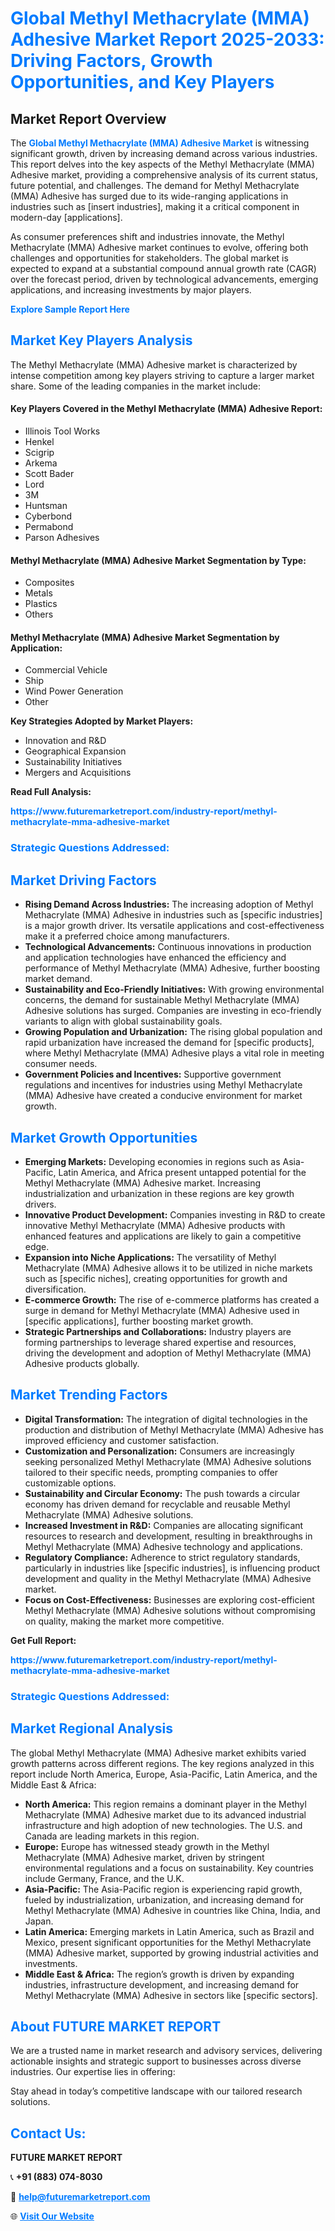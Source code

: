 <h1 style="color: #007BFF;">Global Methyl Methacrylate (MMA) Adhesive Market Report 2025-2033: Driving Factors, Growth Opportunities, and Key Players</h1>

<section id="overview">
<h2>Market Report Overview</h2>
<p>The <a href="https://www.futuremarketreport.com/industry-report/methyl-methacrylate-mma-adhesive-market" style="color: #007BFF; text-decoration: none;"><strong>Global Methyl Methacrylate (MMA) Adhesive Market</strong></a> is witnessing significant growth, driven by increasing demand across various industries. This report delves into the key aspects of the Methyl Methacrylate (MMA) Adhesive market, providing a comprehensive analysis of its current status, future potential, and challenges. The demand for Methyl Methacrylate (MMA) Adhesive has surged due to its wide-ranging applications in industries such as [insert industries], making it a critical component in modern-day [applications].</p>
<p>As consumer preferences shift and industries innovate, the Methyl Methacrylate (MMA) Adhesive market continues to evolve, offering both challenges and opportunities for stakeholders. The global market is expected to expand at a substantial compound annual growth rate (CAGR) over the forecast period, driven by technological advancements, emerging applications, and increasing investments by major players.</p>
</section>

<section id="overview">
<p><a href="https://www.futuremarketreport.com/request-sample/reportId=104549" style="color: #007BFF; text-decoration: none;"><strong>Explore Sample Report Here</strong></a></p>
</section>

<section id="key-players">
<h2 style="color: #007BFF;">Market Key Players Analysis</h2>
<p>The Methyl Methacrylate (MMA) Adhesive market is characterized by intense competition among key players striving to capture a larger market share. Some of the leading companies in the market include:</p>
<h4>Key Players Covered in the Methyl Methacrylate (MMA) Adhesive Report:</h4>
<ul><li>Illinois Tool Works</li><li>Henkel</li><li>Scigrip</li><li>Arkema</li><li>Scott Bader</li><li>Lord</li><li>3M</li><li>Huntsman</li><li>Cyberbond</li><li>Permabond</li><li>Parson Adhesives</li></ul>
<h4>Methyl Methacrylate (MMA) Adhesive Market Segmentation by Type:</h4>
<ul><li>Composites</li><li>Metals</li><li>Plastics</li><li>Others</li></ul>

<h4>Methyl Methacrylate (MMA) Adhesive Market Segmentation by Application:</h4>
<ul><li>Commercial Vehicle</li><li>Ship</li><li>Wind Power Generation</li><li>Other</li></ul>
<p><strong>Key Strategies Adopted by Market Players:</strong></p>
<ul>
<li>Innovation and R&D</li>
<li>Geographical Expansion</li>
<li>Sustainability Initiatives</li>
<li>Mergers and Acquisitions</li>
</ul>
</section>

<section>
<p><strong>Read Full Analysis: </strong></p><a href="https://www.futuremarketreport.com/industry-report/methyl-methacrylate-mma-adhesive-market" style="color: #007BFF; text-decoration: none;"><strong>https://www.futuremarketreport.com/industry-report/methyl-methacrylate-mma-adhesive-market</strong></a>
<h3 style="color: #007BFF;">Strategic Questions Addressed:</h3>
</section>

<section id="driving-factors">
<h2 style="color: #007BFF;">Market Driving Factors</h2>
<ul>
<li><strong>Rising Demand Across Industries:</strong> The increasing adoption of Methyl Methacrylate (MMA) Adhesive in industries such as [specific industries] is a major growth driver. Its versatile applications and cost-effectiveness make it a preferred choice among manufacturers.</li>
<li><strong>Technological Advancements:</strong> Continuous innovations in production and application technologies have enhanced the efficiency and performance of Methyl Methacrylate (MMA) Adhesive, further boosting market demand.</li>
<li><strong>Sustainability and Eco-Friendly Initiatives:</strong> With growing environmental concerns, the demand for sustainable Methyl Methacrylate (MMA) Adhesive solutions has surged. Companies are investing in eco-friendly variants to align with global sustainability goals.</li>
<li><strong>Growing Population and Urbanization:</strong> The rising global population and rapid urbanization have increased the demand for [specific products], where Methyl Methacrylate (MMA) Adhesive plays a vital role in meeting consumer needs.</li>
<li><strong>Government Policies and Incentives:</strong> Supportive government regulations and incentives for industries using Methyl Methacrylate (MMA) Adhesive have created a conducive environment for market growth.</li>
</ul>
</section>

<section id="growth-opportunities">
<h2 style="color: #007BFF;">Market Growth Opportunities</h2>
<ul>
<li><strong>Emerging Markets:</strong> Developing economies in regions such as Asia-Pacific, Latin America, and Africa present untapped potential for the Methyl Methacrylate (MMA) Adhesive market. Increasing industrialization and urbanization in these regions are key growth drivers.</li>
<li><strong>Innovative Product Development:</strong> Companies investing in R&D to create innovative Methyl Methacrylate (MMA) Adhesive products with enhanced features and applications are likely to gain a competitive edge.</li>
<li><strong>Expansion into Niche Applications:</strong> The versatility of Methyl Methacrylate (MMA) Adhesive allows it to be utilized in niche markets such as [specific niches], creating opportunities for growth and diversification.</li>
<li><strong>E-commerce Growth:</strong> The rise of e-commerce platforms has created a surge in demand for Methyl Methacrylate (MMA) Adhesive used in [specific applications], further boosting market growth.</li>
<li><strong>Strategic Partnerships and Collaborations:</strong> Industry players are forming partnerships to leverage shared expertise and resources, driving the development and adoption of Methyl Methacrylate (MMA) Adhesive products globally.</li>
</ul>
</section>

<section id="trending-factors">
<h2 style="color: #007BFF;">Market Trending Factors</h2>
<ul>
<li><strong>Digital Transformation:</strong> The integration of digital technologies in the production and distribution of Methyl Methacrylate (MMA) Adhesive has improved efficiency and customer satisfaction.</li>
<li><strong>Customization and Personalization:</strong> Consumers are increasingly seeking personalized Methyl Methacrylate (MMA) Adhesive solutions tailored to their specific needs, prompting companies to offer customizable options.</li>
<li><strong>Sustainability and Circular Economy:</strong> The push towards a circular economy has driven demand for recyclable and reusable Methyl Methacrylate (MMA) Adhesive solutions.</li>
<li><strong>Increased Investment in R&D:</strong> Companies are allocating significant resources to research and development, resulting in breakthroughs in Methyl Methacrylate (MMA) Adhesive technology and applications.</li>
<li><strong>Regulatory Compliance:</strong> Adherence to strict regulatory standards, particularly in industries like [specific industries], is influencing product development and quality in the Methyl Methacrylate (MMA) Adhesive market.</li>
<li><strong>Focus on Cost-Effectiveness:</strong> Businesses are exploring cost-efficient Methyl Methacrylate (MMA) Adhesive solutions without compromising on quality, making the market more competitive.</li>
</ul>
</section>

<section>
<p><strong>Get Full Report: </strong></p><a href="https://www.futuremarketreport.com/industry-report/methyl-methacrylate-mma-adhesive-market" style="color: #007BFF; text-decoration: none;"><strong>https://www.futuremarketreport.com/industry-report/methyl-methacrylate-mma-adhesive-market</strong></a>
<h3 style="color: #007BFF;">Strategic Questions Addressed:</h3>
</section>


<section id="regional-analysis">
<h2 style="color: #007BFF;">Market Regional Analysis</h2>
<p>The global Methyl Methacrylate (MMA) Adhesive market exhibits varied growth patterns across different regions. The key regions analyzed in this report include North America, Europe, Asia-Pacific, Latin America, and the Middle East & Africa:</p>
<ul>
<li><strong>North America:</strong> This region remains a dominant player in the Methyl Methacrylate (MMA) Adhesive market due to its advanced industrial infrastructure and high adoption of new technologies. The U.S. and Canada are leading markets in this region.</li>
<li><strong>Europe:</strong> Europe has witnessed steady growth in the Methyl Methacrylate (MMA) Adhesive market, driven by stringent environmental regulations and a focus on sustainability. Key countries include Germany, France, and the U.K.</li>
<li><strong>Asia-Pacific:</strong> The Asia-Pacific region is experiencing rapid growth, fueled by industrialization, urbanization, and increasing demand for Methyl Methacrylate (MMA) Adhesive in countries like China, India, and Japan.</li>
<li><strong>Latin America:</strong> Emerging markets in Latin America, such as Brazil and Mexico, present significant opportunities for the Methyl Methacrylate (MMA) Adhesive market, supported by growing industrial activities and investments.</li>
<li><strong>Middle East & Africa:</strong> The region’s growth is driven by expanding industries, infrastructure development, and increasing demand for Methyl Methacrylate (MMA) Adhesive in sectors like [specific sectors].</li>
</ul>
</section>

<footer>
<h2 style="color: #007BFF;">About FUTURE MARKET REPORT</h2>
<p>We are a trusted name in market research and advisory services, delivering actionable insights and strategic support to businesses across diverse industries. Our expertise lies in offering:</p>

<p>Stay ahead in today’s competitive landscape with our tailored research solutions.</p>

<h2 style="color: #007BFF;">Contact Us:</h2>
<p><strong>FUTURE MARKET REPORT</strong></p>
<p>📞 <strong>+91 (883) 074-8030</strong></p>
<p>📧 <strong><a href="mailto:help@futuremarketreport.com" style="color: #007BFF;">help@futuremarketreport.com</a></strong></p>
<p>🌐 <strong><a href="https://www.futuremarketreport.com/" style="color: #007BFF;">Visit Our Website</a></strong></p>
</footer>